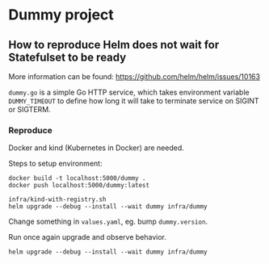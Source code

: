 # Dummy project

## How to reproduce Helm does not wait for Statefulset to be ready

More information can be found: https://github.com/helm/helm/issues/10163

`dummy.go` is a simple Go HTTP service, which takes environment variable `DUMMY_TIMEOUT`
to define how long it will take to terminate service on SIGINT or SIGTERM.

### Reproduce

Docker and kind (Kubernetes in Docker) are needed.

Steps to setup environment:
```
docker build -t localhost:5000/dummy .
docker push localhost:5000/dummy:latest

infra/kind-with-registry.sh
helm upgrade --debug --install --wait dummy infra/dummy
```

Change something in `values.yaml`, eg. bump `dummy.version`.

Run once again upgrade and observe behavior.

```
helm upgrade --debug --install --wait dummy infra/dummy
```
